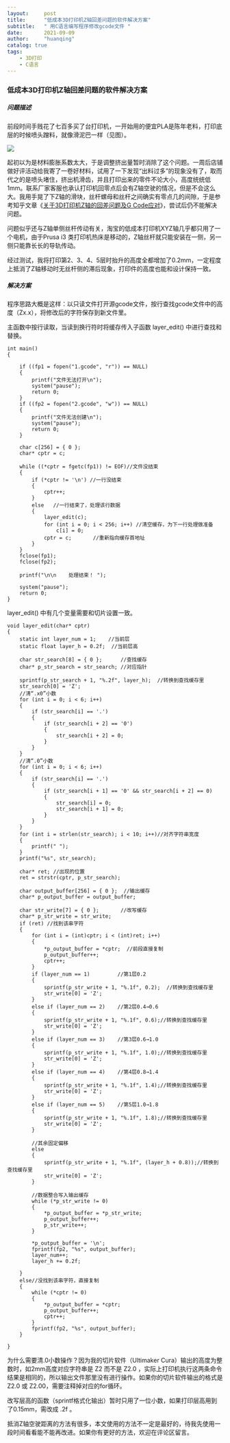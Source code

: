 ```yaml
---
layout:     post
title:      "低成本3D打印机Z轴回差问题的软件解决方案"
subtitle:   " 用C语言编写程序修改gcode文件 "
date:       2021-09-09
author:     "huanqing"
catalog: true
tags:
    - 3D打印
    - C语言
---
```


### 低成本3D打印机Z轴回差问题的软件解决方案

##### 问题描述

前段时间手贱花了七百多买了台打印机，一开始用的便宜PLA是陈年老料，打印底层的时候喷头蹭料，就像滑泥巴一样（见图）。

<a href="https://files.catbox.moe/q7uql5.png" target="_blank"><img src="https://files.catbox.moe/q7uql5.png"/></a>

起初以为是材料膨胀系数太大，于是调整挤出量暂时消除了这个问题。一周后店铺做好评活动给我寄了一卷好材料，试用了一下发现“出料过多”的现象没有了，取而代之的是喷头堵住，挤出机滑齿，并且打印出来的零件不论大小，高度统统低1mm。联系厂家客服也承认打印机回零点后会有Z轴空驶的情况，但是不会这么大。我用手晃了下Z轴的滑块，丝杆螺母和丝杆之间确实有零点几的间隙，于是参考知乎文章《[关于3D打印机Z轴的回差问题及G Code应对](https://zhuanlan.zhihu.com/p/337591131)》，尝试后仍不能解决问题。

问题似乎还与Z轴单侧丝杆传动有关，淘宝的低成本打印机XYZ轴几乎都只用了一个电机，由于Prusa i3 类打印机热床是移动的，Z轴丝杆就只能安装在一侧，另一侧只能靠长长的导轨传动。

经过测试，我将打印第2、3、4、5层时抬升的高度全都增加了0.2mm，一定程度上抵消了Z轴移动时无丝杆侧的滞后现象，打印件的高度也能和设计保持一致。

##### 解决方案

程序思路大概是这样：以只读文件打开源gcode文件，按行查找gcode文件中的高度（Zx.x），将修改后的字符保存到新文件里。

主函数中按行读取，当读到换行符时将缓存传入子函数 layer_edit() 中进行查找和替换。

```C/C++
int main()
{

    if ((fp1 = fopen("1.gcode", "r")) == NULL)
    {
        printf("文件无法打开\n");
        system("pause");
        return 0;
    }
    if ((fp2 = fopen("2.gcode", "w")) == NULL)
    {
        printf("文件无法创建\n");
        system("pause");
        return 0;
    }

    char c[256] = { 0 };
    char* cptr = c;

    while ((*cptr = fgetc(fp1)) != EOF)//文件没结束
    {
        if (*cptr != '\n') //一行没结束
        {
            cptr++;
        }
        else   //一行结束了，处理该行数据
        {
            layer_edit(c);
            for (int i = 0; i < 256; i++) //清空缓存，为下一行处理做准备
                c[i] = 0;
            cptr = c;       //重新指向缓存首地址
        }
    }
    fclose(fp1);
    fclose(fp2);

    printf("\n\n    处理结束！ ");

    system("pause");
    return 0;
}
```

layer_edit() 中有几个变量需要和切片设置一致。

```C/C++
void layer_edit(char* cptr)
{
    static int layer_num = 1;    //当前层
    static float layer_h = 0.2f;  //当前层高

    char str_search[8] = { 0 };      //查找缓存
    char* p_str_search = str_search; //对应指针

    sprintf(p_str_search + 1, "%.2f", layer_h);  //转换到查找缓存里
    str_search[0] = 'Z';
    //清“.x0”小数
    for (int i = 0; i < 6; i++)
    {
        if (str_search[i] == '.')
        {
            if (str_search[i + 2] == '0')
            {
                str_search[i + 2] = 0;
            }
        }
    }
    //清“.0”小数
    for (int i = 0; i < 6; i++)
    {
        if (str_search[i] == '.')
        {
            if (str_search[i + 1] == '0' && str_search[i + 2] == 0)
            {
                str_search[i] = 0;
                str_search[i + 1] = 0;
            }
        }
    }
    for (int i = strlen(str_search); i < 10; i++)//对齐字符串宽度
    {
        printf(" ");
    }
    printf("%s", str_search);

    char* ret; //出现的位置
    ret = strstr(cptr, p_str_search);

    char output_buffer[256] = { 0 };  //输出缓存
    char* p_output_buffer = output_buffer;

    char str_write[7] = { 0 };       //改写缓存
    char* p_str_write = str_write;
    if (ret) //找到该串字符
    {
        for (int i = (int)cptr; i < (int)ret; i++)
        {
            *p_output_buffer = *cptr;  //前段直接复制
            p_output_buffer++;
            cptr++;
        }
        if (layer_num == 1)         //第1层0.2
        {
            sprintf(p_str_write + 1, "%.1f", 0.2);  //转换到查找缓存里
            str_write[0] = 'Z';
        }
        else if (layer_num == 2)    //第2层0.4→0.6
        {
            sprintf(p_str_write + 1, "%.1f", 0.6);//转换到查找缓存里
            str_write[0] = 'Z';
        }
        else if (layer_num == 3)    //第3层0.6→1.0
        {
            sprintf(p_str_write + 1, "%.1f", 1.0);//转换到查找缓存里
            str_write[0] = 'Z';
        }
        else if (layer_num == 4)    //第4层0.8→1.4
        {
            sprintf(p_str_write + 1, "%.1f", 1.4);//转换到查找缓存里
            str_write[0] = 'Z';
        }
        else if (layer_num == 5)    //第5层1.0→1.8
        {
            sprintf(p_str_write + 1, "%.1f", 1.8);//转换到查找缓存里
            str_write[0] = 'Z';
        }

        //其余固定偏移
        else
        {
            sprintf(p_str_write + 1, "%.1f", (layer_h + 0.8));//转换到查找缓存里
            str_write[0] = 'Z';
        }

        //数据整合写入输出缓存
        while (*p_str_write != 0)
        {
            *p_output_buffer = *p_str_write;
            p_output_buffer++;
            p_str_write++;
        }

        *p_output_buffer = '\n';
        fprintf(fp2, "%s", output_buffer);
        layer_num++;
        layer_h += 0.2f;

    }
    else//没找到该串字符，直接复制
    {
        while (*cptr != 0)
        {
            *p_output_buffer = *cptr;
            p_output_buffer++;
            cptr++;
        }
        fprintf(fp2, "%s", output_buffer);
    }

}
```

为什么需要清.0小数操作？因为我的切片软件（Ultimaker Cura）输出的高度为整数时，如2mm高度对应字符串是 Z2 而不是 Z2.0 ，实际上打印机执行这两条命令结果是相同的，所以输出文件那里没有进行操作。如果你的切片软件输出的格式是 Z2.0 或 Z2.00，需要注释掉对应的for循环。

改写层高的函数（sprintf格式化输出）暂时只用了一位小数，如果打印层高用到了0.15mm，需改成 .2f 。

抵消Z轴空驶距离的方法有很多，本文使用的方法不一定是最好的，待我先使用一段时间看看能不能再改进。如果你有更好的方法，欢迎在评论区留言。
